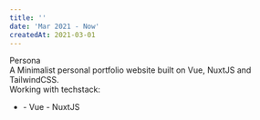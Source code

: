 ```yaml
---
title: ''
date: 'Mar 2021 - Now'
createdAt: 2021-03-01
---
```

<div class="tw-grid tw-gap-1">
  <div class="tw-col-span-2">
    <div class="tw-col-span-2">
      <span class=""> Persona </span>
    </div>
    <div class="tw-col-span-2 tw-text-sm tw-text-justify tw-ml-2">
      A Minimalist personal portfolio website built on
      <span class="tw-text-green-700">Vue</span>,
      <span class="tw-text-green-900">Nuxt</span
      ><span class="tw-text-green-700">JS</span> and TailwindCSS.
    </div>
    <div class="tw-col-span-2 tw-text-sm tw-text-justify tw-ml-2 tw-mt-2">
      <span>Working with techstack:</span>
      <ul>
        <li><span>- Vue - NuxtJS</span></li>
      </ul>
    </div>
  </div>
</div>
